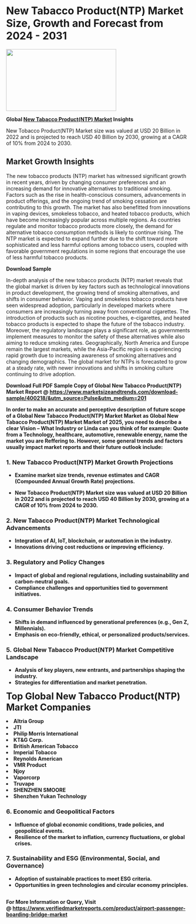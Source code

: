 <H1>New Tabacco Product(NTP) Market Size, Growth and Forecast from 2024 - 2031</H1><img class="aligncenter size-medium wp-image-584254" src="https://thirdeyenews.in/wp-content/uploads/2024/09/Global-Market-Research-300x168.jpeg" alt="" width="300" height="168" /><p><strong>Global&nbsp;<a href="https://www.marketsizeandtrends.com/download-sample/400218/&amp;utm_source=Pulse&amp;utm_medium=201">New Tabacco Product(NTP) Market</a> Insights</strong></p><p>New Tobacco Product(NTP) Market size was valued at USD 20 Billion in 2022 and is projected to reach USD 40 Billion by 2030, growing at a CAGR of 10% from 2024 to 2030.</p><p><h2>Market Growth Insights</h2> <p>The new tobacco products (NTP) market has witnessed significant growth in recent years, driven by changing consumer preferences and an increasing demand for innovative alternatives to traditional smoking. Factors such as the rise in health-conscious consumers, advancements in product offerings, and the ongoing trend of smoking cessation are contributing to this growth. The market has also benefitted from innovations in vaping devices, smokeless tobacco, and heated tobacco products, which have become increasingly popular across multiple regions. As countries regulate and monitor tobacco products more closely, the demand for alternative tobacco consumption methods is likely to continue rising. The NTP market is expected to expand further due to the shift toward more sophisticated and less harmful options among tobacco users, coupled with favorable government regulations in some regions that encourage the use of less harmful tobacco products.</p> <p><strong>Download Sample</strong></p> <p>In-depth analysis of the new tobacco products (NTP) market reveals that the global market is driven by key factors such as technological innovations in product development, the growing trend of smoking alternatives, and shifts in consumer behavior. Vaping and smokeless tobacco products have seen widespread adoption, particularly in developed markets where consumers are increasingly turning away from conventional cigarettes. The introduction of products such as nicotine pouches, e-cigarettes, and heated tobacco products is expected to shape the future of the tobacco industry. Moreover, the regulatory landscape plays a significant role, as governments implement measures to monitor the safety of these alternatives while also aiming to reduce smoking rates. Geographically, North America and Europe remain the largest markets, while the Asia-Pacific region is experiencing rapid growth due to increasing awareness of smoking alternatives and changing demographics. The global market for NTPs is forecasted to grow at a steady rate, with newer innovations and shifts in smoking culture continuing to drive adoption.</p> <p><strong></p><p><span class=""><strong>Download Full PDF Sample Copy of Global New Tabacco Product(NTP) Market Report</strong> @ <a href="https://www.marketsizeandtrends.com/download-sample/400218/&amp;utm_source=Pulse&amp;utm_medium=201" target="_blank">https://www.marketsizeandtrends.com/download-sample/400218/&amp;utm_source=Pulse&amp;utm_medium=201</a></span></p><p>In order to make an accurate and perceptive description of future scope of a Global&nbsp;New Tabacco Product(NTP) Market Market as Global&nbsp;New Tabacco Product(NTP) Market Market of 2025, you need to describe a clear Vision &ndash; What Industry or Linda can you think of for example: Quote from a Technology, healthcare, automotive, renewable energy, name the market you are Reffering to. However, some general trends and factors usually impact market reports and their future outlook include:</p><h3>1.&nbsp;<strong>New Tabacco Product(NTP) Market Growth Projections</strong></h3><ul><li>Examine market size trends, revenue estimates and CAGR (Compounded Annual Growth Rate) projections.</li><li><p>New Tobacco Product(NTP) Market size was valued at USD 20 Billion in 2022 and is projected to reach USD 40 Billion by 2030, growing at a CAGR of 10% from 2024 to 2030.</p></li></ul><h3>2.&nbsp;<strong>New Tabacco Product(NTP) Market Technological Advancements</strong></h3><ul><li>Integration of AI, IoT, blockchain, or automation in the industry.</li><li>Innovations driving cost reductions or improving efficiency.</li></ul><h3>3.&nbsp;<strong>Regulatory and Policy Changes</strong></h3><ul><li>Impact of global and regional regulations, including sustainability and carbon-neutral goals.</li><li>Compliance challenges and opportunities tied to government initiatives.</li></ul><h3>4.&nbsp;<strong>Consumer Behavior Trends</strong></h3><ul><li>Shifts in demand influenced by generational preferences (e.g., Gen Z, Millennials).</li><li>Emphasis on eco-friendly, ethical, or personalized products/services.</li></ul><h3>5.&nbsp;<strong>Global New Tabacco Product(NTP) Market Competitive Landscape</strong></h3><ul><li>Analysis of key players, new entrants, and partnerships shaping the industry.</li><li>Strategies for differentiation and market penetration.</li></ul><p data-pm-slice="1 1 []"><span style="color: inherit; font-family: inherit; font-size: 25px;">Top Global New Tabacco Product(NTP) Market Companies</span></p><div class="" data-test-id=""><p><li>Altria Group</li><li> JTI</li><li> Philip Morris International</li><li> KT&G Corp.</li><li> British American Tobacco</li><li> Imperial Tobacco</li><li> Reynolds American</li><li> VMR Product</li><li> Njoy</li><li> Vaporcorp</li><li> Truvape</li><li> SHENZHEN SMOORE</li><li> Shenzhen Yukan Technology</li></p></div><h3>6.&nbsp;<strong>Economic and Geopolitical Factors</strong></h3><ul><li>Influence of global economic conditions, trade policies, and geopolitical events.</li><li>Resilience of the market to inflation, currency fluctuations, or global crises.</li></ul><h3>7.&nbsp;<strong>Sustainability and ESG (Environmental, Social, and Governance)</strong></h3><ul><li>Adoption of sustainable practices to meet ESG criteria.</li><li>Opportunities in green technologies and circular economy principles.</li></ul><h2><strong style="font-size: 14px;">For More Information or Query, Visit @&nbsp;</strong><a style="background-color: #ffffff; font-size: 14px;" href="https://www.marketsizeandtrends.com/report/new-tabacco-product-ntp-market/" target="_blank">https://www.verifiedmarketreports.com/product/airport-passenger-boarding-bridge-market</a></h2>
